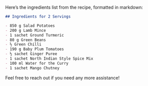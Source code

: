 Here’s the ingredients list from the recipe, formatted in markdown:

```markdown
## Ingredients for 2 Servings

- 850 g Salad Potatoes
- 200 g Lamb Mince
- 1 sachet Ground Turmeric
- 80 g Green Beans
- ½ Green Chilli
- 190 g Baby Plum Tomatoes
- ½ sachet Ginger Puree
- 1 sachet North Indian Style Spice Mix
- 100 ml Water for the Curry
- 1 sachet Mango Chutney
```

Feel free to reach out if you need any more assistance!